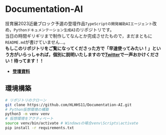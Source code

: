 # Documentation-AI
技育展2023近畿ブロック予選の登壇作品`TypeScriptの開発補助AIエージェント`改め，`Pythonドキュメンテーション生成AI`のリポジトリです。  
当日の時間ギリギリまで制作してなんとか完成させたもので，まだまともに`README.md`が書けていません…。  
**もしこのリポジトリをご覧になってくださった方で「早速使ってみたい！」という方がいらっしゃれば，個別に説明いたしますので[Twitter](https://twitter.com/YAMAnoKUCHI_)で一声おかけください！待ってます！！**  
- [**登壇資料**](https://onedrive.live.com/edit.aspx?resid=27A40157802CF400!238738&ithint=file%2cpptx&ct=1691746036945&wdOrigin=OFFICECOM-WEB.MAIN.MRU)
## 環境構築
``` sh
# リポジトリのクローン
git clone https://github.com/HLHHS11/Documentation-AI.git
# Python仮想環境の構築
python3 -m venv venv
# 仮想環境をアクティベート
source venv/bin/activate # Windowsの場合venv\Scripts\activate
pip install -r requirements.txt
```
